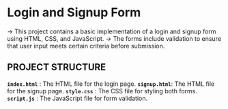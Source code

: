 # Login and Signup Form

-> This project contains a basic implementation of a login and signup form using HTML, CSS, and JavaScript.
-> The forms include validation to ensure that user input meets certain criteria before submission.

## PROJECT STRUCTURE

**`index.html`** : The HTML file for the login page.
**`signup.html`**: The HTML file for the signup page.
**`style.css`** : The CSS file for styling both forms.
**`script.js`** : The JavaScript file for form validation.
